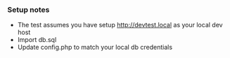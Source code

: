### Setup notes
- The test assumes you have setup http://devtest.local as your local dev host
- Import db.sql
- Update config.php to match your local db credentials
